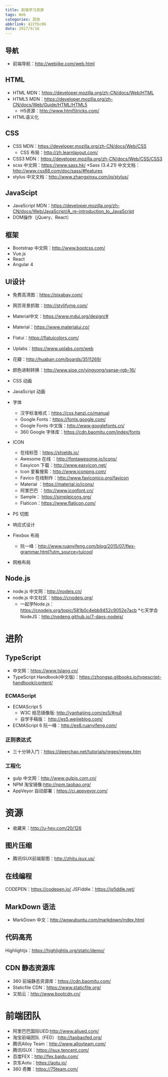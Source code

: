 ```yaml
---
title: 前端学习资源
tags: Web
categories: 其他
abbrlink: 422fbc06
data: 2017/9/16
---
```

## 导航

* 前端导航：http://webjike.com/web.html
## HTML

* HTML MDN：https://developer.mozilla.org/zh-CN/docs/Web/HTML
* HTML5 MDN：https://developer.mozilla.org/zh-CN/docs/Web/Guide/HTML/HTML5
	* H5资源：http://www.html5tricks.com/
* HTML语义化

## CSS

* CSS MDN：https://developer.mozilla.org/zh-CN/docs/Web/CSS
	* CSS 布局：http://zh.learnlayout.com/
* CSS3 MDN：https://developer.mozilla.org/zh-CN/docs/Web/CSS/CSS3
* scss 中文网：https://www.sass.hk/
	*Sass (3.4.21) 中文文档：http://www.css88.com/doc/sass/#features
* stylus 中文文档：http://www.zhangxinxu.com/jq/stylus/


## JavaScipt

* JavaScript MDN：https://developer.mozilla.org/zh-CN/docs/Web/JavaScript/A_re-introduction_to_JavaScript
* DOM操作（jQuery、React）

## 框架

* Bootstrap 中文网：http://www.bootcss.com/
* Vue.js
* React
* Angular 4

## UI设计

* 免费高清图：https://pixabay.com/
* 网页背景抓取：http://stylifyme.com/
* Material中文：https://www.mdui.org/design/#
* Material：https://www.materialui.co/
* Flatui：https://flatuicolors.com/
* Uplabs：https://www.uplabs.com/web
* 花瓣：http://huaban.com/boards/3511269/
* 颜色进制转换：http://www.sioe.cn/yingyong/yanse-rgb-16/

* CSS 动画
* JavaScript 动画
* 字体
	* 汉字标准格式：https://css.hanzi.co/manual
	* Google Fonts：https://fonts.google.com/
	* Google Fonts 中文版：http://www.googlefonts.cn/
	* 360 Google 字体库：https://cdn.baomitu.com/index/fonts
* ICON
	* 在线标签：https://shields.io/
	* Awesome 在线 ：http://fontawesome.io/icons/
	* Easyicon 下载：http://www.easyicon.net/
	* Icon 爱看搜索：http://www.iconpng.com/
	* Favico 在线制作：http://www.faviconico.org/favicon
	* Material ：https://material.io/icons/
	* 阿里巴巴 ：http://www.iconfont.cn/
	* Sample： https://simpleicons.org/
	* Flaticon：https://www.flaticon.com/

* PS 切图
* 响应式设计
* Flexbox 布局
	* 阮一峰：http://www.ruanyifeng.com/blog/2015/07/flex-grammar.html?utm_source=tuicool
* 网格布局

## Node.js

* node.js 中文网：http://nodejs.cn/
* node.js 中文社区：https://cnodejs.org/
	* 一起学Node.js：https://cnodejs.org/topic/581b0c4ebb9452c9052e7acb
	*七天学会NodeJS：http://nqdeng.github.io/7-days-nodejs/

# 进阶
## TypeScript

* 中文网：https://www.tslang.cn/
* TypeScript Handbook(中文版)：https://zhongsp.gitbooks.io/typescript-handbook/content/

### ECMAScript
* ECMAScript 5
	* W3C 规范镜像版: http://yanhaijing.com/es5/#null
	* 自学手稿版： http://es5.weijieblog.com/
* ECMAScript 6 阮一峰：http://es6.ruanyifeng.com/

### 正则表达式

* 三十分钟入门：https://deerchao.net/tutorials/regex/regex.htm

### 工程化

* gulp 中文网：http://www.gulpjs.com.cn/
* NPM 淘宝镜像:http://npm.taobao.org/
* AppVeyor 自动部署：https://ci.appveyor.com/

# 资源

* 收藏夹：http://u-hey.com/20/126

## 图片压缩

* 腾讯ISUX前端智图：http://zhitu.isux.us/

## 在线编程

CODEPEN：https://codepen.io/
JSFiddle：https://jsfiddle.net/

## MarkDown 语法

* MarkDown 中文：http://wowubuntu.com/markdown/index.html

## 代码高亮

Highlightjs：https://highlightjs.org/static/demo/

## CDN 静态资源库

* 360 前端静态资源库：https://cdn.baomitu.com/
* Staticfile CDN：https://www.staticfile.org/
* 又拍云：http://www.bootcdn.cn/

# 前端团队

* 阿里巴巴国际UED:http://www.aliued.com/
* 淘宝前端团队（FED）:http://taobaofed.org/
* 腾讯Alloy Team：http://www.alloyteam.com/
* 腾讯ISUX：https://isux.tencent.com/
* 百度FEX：http://fex.baidu.com/
* 京东Aotu：https://aotu.io/
* 360 奇舞：https://75team.com/
